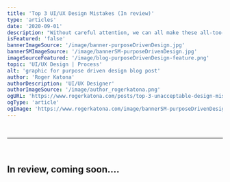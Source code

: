 ```yaml
---
title: 'Top 3 UI/UX Design Mistakes (In review)'
type: 'articles'
date: '2020-09-01'
description: "Without careful attention, we can all make these all-too-common design mistakes.  This approach will ensure you catch before deploying."
isFeatured: 'false'
bannerImageSource: '/image/banner-purposeDrivenDesign.jpg'
bannerSMImageSource: '/image/bannerSM-purposeDrivenDesign.jpg'
imageSourceFeatured: '/image/blog-purposeDrivenDesign-feature.png'
topic: 'UI/UX Design | Process'
alt: 'graphic for purpose driven design blog post'
author: 'Roger Katona'
authorDescription: 'UI/UX Designer'
authorImageSource: '/image/author_rogerkatona.png'
ogURL: 'https://www.rogerkatona.com/posts/top-3-unacceptable-design-mistakes'
ogType: 'article'
ogImage: 'https://www.rogerkatona.com/image/bannerSM-purposeDrivenDesign.jpg'
---
```

<br>

---
<br>

## In review, coming soon....

